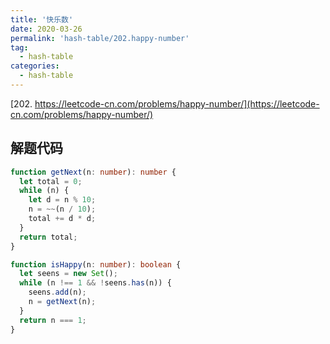 ```yaml
---
title: '快乐数'
date: 2020-03-26
permalink: 'hash-table/202.happy-number'
tag:
  - hash-table
categories:
  - hash-table
---
```


[202. https://leetcode-cn.com/problems/happy-number/](https://leetcode-cn.com/problems/happy-number/)

## 解题代码

```ts
function getNext(n: number): number {
  let total = 0;
  while (n) {
    let d = n % 10;
    n = ~~(n / 10);
    total += d * d;
  }
  return total;
}

function isHappy(n: number): boolean {
  let seens = new Set();
  while (n !== 1 && !seens.has(n)) {
    seens.add(n);
    n = getNext(n);
  }
  return n === 1;
}
```
